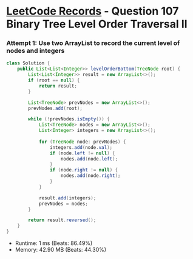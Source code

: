 # [LeetCode Records](../README.md) - Question 107 Binary Tree Level Order Traversal II

### Attempt 1: Use two ArrayList to record the current level of nodes and integers
```java
class Solution {
    public List<List<Integer>> levelOrderBottom(TreeNode root) {
        List<List<Integer>> result = new ArrayList<>();
        if (root == null) {
            return result;
        }

        List<TreeNode> prevNodes = new ArrayList<>();
        prevNodes.add(root);

        while (!prevNodes.isEmpty()) {
            List<TreeNode> nodes = new ArrayList<>();
            List<Integer> integers = new ArrayList<>();
            
            for (TreeNode node: prevNodes) {
                integers.add(node.val);
                if (node.left != null) {
                    nodes.add(node.left);
                }
                if (node.right != null) {
                    nodes.add(node.right);
                }
            }

            result.add(integers);
            prevNodes = nodes;
        }        

        return result.reversed();
    }
}
```
- Runtime: 1 ms (Beats: 86.49%)
- Memory: 42.90 MB (Beats: 44.30%)

<br>
